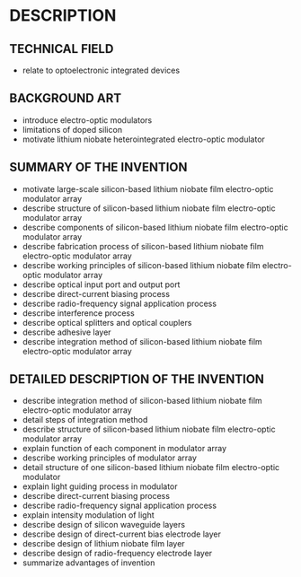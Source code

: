 # DESCRIPTION

## TECHNICAL FIELD

- relate to optoelectronic integrated devices

## BACKGROUND ART

- introduce electro-optic modulators
- limitations of doped silicon
- motivate lithium niobate heterointegrated electro-optic modulator

## SUMMARY OF THE INVENTION

- motivate large-scale silicon-based lithium niobate film electro-optic modulator array
- describe structure of silicon-based lithium niobate film electro-optic modulator array
- describe components of silicon-based lithium niobate film electro-optic modulator array
- describe fabrication process of silicon-based lithium niobate film electro-optic modulator array
- describe working principles of silicon-based lithium niobate film electro-optic modulator array
- describe optical input port and output port
- describe direct-current biasing process
- describe radio-frequency signal application process
- describe interference process
- describe optical splitters and optical couplers
- describe adhesive layer
- describe integration method of silicon-based lithium niobate film electro-optic modulator array

## DETAILED DESCRIPTION OF THE INVENTION

- describe integration method of silicon-based lithium niobate film electro-optic modulator array
- detail steps of integration method
- describe structure of silicon-based lithium niobate film electro-optic modulator array
- explain function of each component in modulator array
- describe working principles of modulator array
- detail structure of one silicon-based lithium niobate film electro-optic modulator
- explain light guiding process in modulator
- describe direct-current biasing process
- describe radio-frequency signal application process
- explain intensity modulation of light
- describe design of silicon waveguide layers
- describe design of direct-current bias electrode layer
- describe design of lithium niobate film layer
- describe design of radio-frequency electrode layer
- summarize advantages of invention

